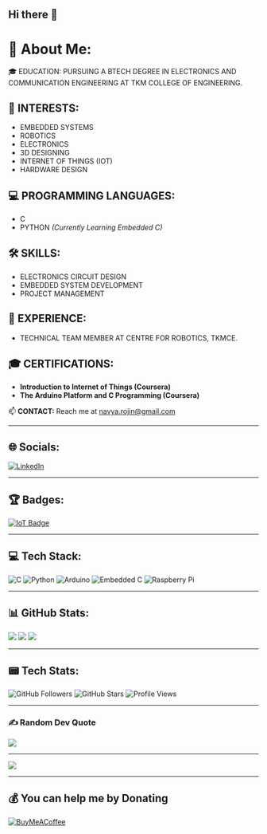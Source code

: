 ## Hi there 👋

# 💫 About Me:
🎓 EDUCATION: PURSUING A BTECH DEGREE IN ELECTRONICS AND COMMUNICATION ENGINEERING AT TKM COLLEGE OF ENGINEERING.

## 🤖 INTERESTS:
- EMBEDDED SYSTEMS
- ROBOTICS
- ELECTRONICS
- 3D DESIGNING
- INTERNET OF THINGS (IOT)
- HARDWARE DESIGN

## 💻 PROGRAMMING LANGUAGES:
- C
- PYTHON *(Currently Learning Embedded C)*

## 🛠 SKILLS:
- ELECTRONICS CIRCUIT DESIGN
- EMBEDDED SYSTEM DEVELOPMENT
- PROJECT MANAGEMENT

## 🚀 EXPERIENCE:
- TECHNICAL TEAM MEMBER AT CENTRE FOR ROBOTICS, TKMCE.

## 🎓 CERTIFICATIONS:
- **Introduction to Internet of Things (Coursera)**
- **The Arduino Platform and C Programming (Coursera)**

📫 **CONTACT:** Reach me at [navya.rojin@gmail.com](mailto:navya.rojin@gmail.com)

---
## 🌐 Socials:
[![LinkedIn](https://img.shields.io/badge/LinkedIn-%230077B5.svg?logo=linkedin&logoColor=white)](https://www.linkedin.com/in/navya-deena-rojin)

---
## 🏆 Badges:
[![IoT Badge](https://images.credly.com/size/220x220/images/af8c6b4e-fc31-47c4-8dcb-eb7a2065dc5b/I2CS__1_.png)](#)

---
## 💻 Tech Stack:
![C](https://img.shields.io/badge/c-%2300599C.svg?style=plastic&logo=c&logoColor=white) 
![Python](https://img.shields.io/badge/python-3670A0?style=plastic&logo=python&logoColor=ffdd54) 
![Arduino](https://img.shields.io/badge/-Arduino-00979D?style=plastic&logo=Arduino&logoColor=white) 
![Embedded C](https://img.shields.io/badge/embeddedc-%23000000.svg?style=plastic&logo=c&logoColor=white) 
![Raspberry Pi](https://img.shields.io/badge/-RaspberryPi-C51A4A?style=plastic&logo=Raspberry-Pi)

---
## 📊 GitHub Stats:
![](https://github-readme-stats.vercel.app/api?username=navyadeenarojin&theme=dark&hide_border=true&include_all_commits=false&count_private=true)
![](https://github-readme-streak-stats.herokuapp.com/?user=navyadeenarojin&theme=dark&hide_border=true)
![](https://github-readme-stats.vercel.app/api/top-langs/?username=navyadeenarojin&theme=dark&hide_border=true&include_all_commits=false&count_private=true&layout=compact)

---
## 📟 Tech Stats:
![GitHub Followers](https://img.shields.io/github/followers/navyadeenarojin?style=social)
![GitHub Stars](https://img.shields.io/github/stars/navyadeenarojin?style=social)
![Profile Views](https://komarev.com/ghpvc/?username=navyadeenarojin&color=blue)

---
### ✍️ Random Dev Quote
![](https://quotes-github-readme.vercel.app/api?type=horizontal&theme=radical)

---
[![](https://visitcount.itsvg.in/api?id=navyadeenarojin&icon=0&color=0)](https://visitcount.itsvg.in)

---
## 💰 You can help me by Donating
[![BuyMeACoffee](https://img.shields.io/badge/Buy%20Me%20a%20Coffee-ffdd00?style=for-the-badge&logo=buy-me-a-coffee&logoColor=black)](#)

<!-- Proudly created with GPRM ( https://gprm.itsvg.in ) -->


